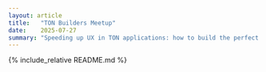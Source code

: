 ```yaml
---
layout: article
title:   "TON Builders Meetup"
date:    2025-07-27
summary: "Speeding up UX in TON applications: how to build the perfect frontend for TMA and maximize conversion"
---
```


{% include_relative README.md %}
